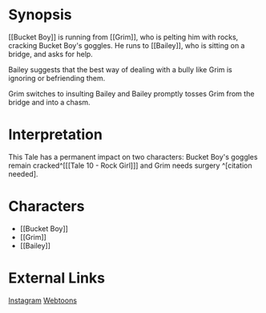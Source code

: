 # Synopsis
[[Bucket Boy]] is running from [[Grim]], who is pelting him with rocks, cracking Bucket Boy's goggles. He runs to [[Bailey]], who is sitting on a bridge, and asks for help.

Bailey suggests that the best way of dealing with a bully like Grim is ignoring or befriending them.

Grim switches to insulting Bailey and Bailey promptly tosses Grim from the bridge and into a chasm.

# Interpretation
This Tale has a permanent impact on two characters: Bucket Boy's goggles remain cracked^[[[Tale 10 - Rock Girl]]] and Grim needs surgery ^[citation needed].

# Characters
* [[Bucket Boy]]
* [[Grim]]
* [[Bailey]]

# External Links
[Instagram](https://www.instagram.com/p/B2-PE3DDoE7/)
[Webtoons](https://www.webtoons.com/en/challenge/twistwood-tales/7-the-bully/viewer?title_no=344740&episode_no=7)